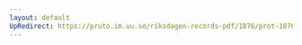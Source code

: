 ```yaml
---
layout: default
UpRedirect: https://pruto.im.uu.se/riksdagen-records-pdf/1876/prot-1876--ak--005/prot-1876--ak--005_004.pdf
---
```

